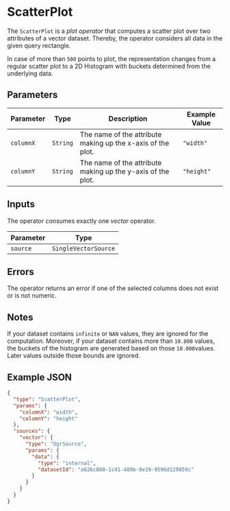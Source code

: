 # ScatterPlot

The `ScatterPlot` is a _plot operator_ that computes a scatter plot over two attributes of a vector dataset.
Thereby, the operator considers all data in the given query rectangle.

In case of more than `500` points to plot, the representation changes from a regular scatter plot
to a 2D Histogram with buckets determined from the underlying data.

## Parameters

| Parameter | Type     | Description                                                 | Example Value |
| --------- | -------- | ----------------------------------------------------------- | ------------- |
| `columnX` | `String` | The name of the attribute making up the x-axis of the plot. | `"width"`     |
| `columnY` | `String` | The name of the attribute making up the y-axis of the plot. | `"height"`    |

## Inputs

The operator consumes exactly one _vector_ operator.

| Parameter | Type                 |
| --------- | -------------------- |
| `source`  | `SingleVectorSource` |

## Errors

The operator returns an error if one of the selected columns does not exist or is not numeric.

## Notes

If your dataset contains `infinite` or `NAN` values, they are ignored for the computation. Moreover, if
your dataset contains more than `10.000` values, the buckets of the histogram are generated based on
those `10.000`values. Later values outside those bounds are ignored.

## Example JSON

```json
{
  "type": "ScatterPlot",
  "params": {
    "columnX": "width",
    "columnY": "height"
  },
  "sources": {
    "vector": {
      "type": "OgrSource",
      "params": {
        "data": {
          "type": "internal",
          "datasetId": "a626c880-1c41-489b-9e19-9596d129859c"
        }
      }
    }
  }
}
```

